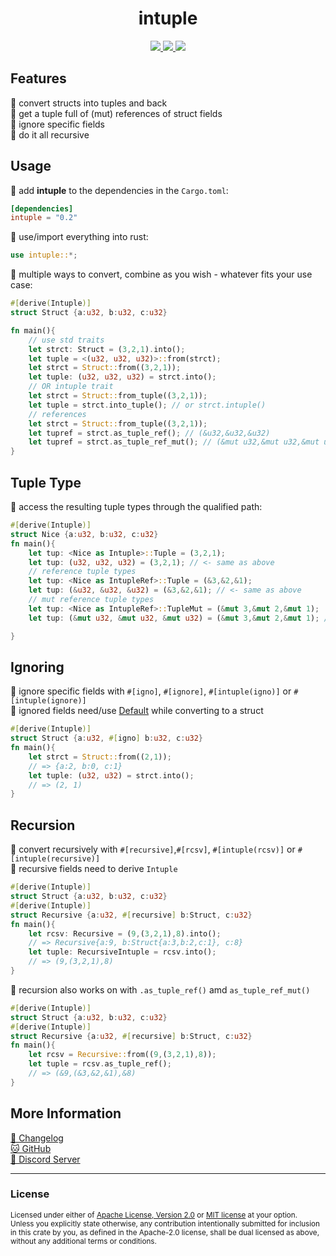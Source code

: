 <h1 align="center">intuple</h1>
<p align="center">
    <a href="https://github.com/dekirisu/intuple" style="position:relative">
        <img src="https://img.shields.io/badge/github-dekirisu/intuple-ee6677">
    </a>
    <a href="https://crates.io/crates/intuple" style="position:relative">
        <img src="https://img.shields.io/crates/v/intuple">
    </a>
    <a href="https://discord.gg/kevWvBuPFg" style="position:relative">
        <img src="https://img.shields.io/discord/515100001903312898">
    </a>
</p>

## Features
🐍 convert structs into tuples and back<br>
🦢 get a tuple full of (mut) references of struct fields<br>
🦥 ignore specific fields <br>
🦆 do it all recursive
## Usage
🐠 add **intuple** to the dependencies in the `Cargo.toml`:
```toml
[dependencies]
intuple = "0.2"
```
🦀 use/import everything into rust:
```rust 
use intuple::*;
```
🦚 multiple ways to convert, combine as you wish - whatever fits your use case:
```rust 
#[derive(Intuple)]
struct Struct {a:u32, b:u32, c:u32}

fn main(){
    // use std traits
    let strct: Struct = (3,2,1).into();
    let tuple = <(u32, u32, u32)>::from(strct);
    let strct = Struct::from((3,2,1));
    let tuple: (u32, u32, u32) = strct.into();
    // OR intuple trait
    let strct = Struct::from_tuple((3,2,1));
    let tuple = strct.into_tuple(); // or strct.intuple()
    // references
    let strct = Struct::from_tuple((3,2,1));    
    let tupref = strct.as_tuple_ref(); // (&u32,&u32,&u32)
    let tupref = strct.as_tuple_ref_mut(); // (&mut u32,&mut u32,&mut u32)
}
```
## Tuple Type
🦊 access the resulting tuple types through the qualified path:
```rust 
#[derive(Intuple)]
struct Nice {a:u32, b:u32, c:u32}
fn main(){
    let tup: <Nice as Intuple>::Tuple = (3,2,1);
    let tup: (u32, u32, u32) = (3,2,1); // <- same as above
    // reference tuple types
    let tup: <Nice as IntupleRef>::Tuple = (&3,&2,&1);
    let tup: (&u32, &u32, &u32) = (&3,&2,&1); // <- same as above
    // mut reference tuple types
    let tup: <Nice as IntupleRef>::TupleMut = (&mut 3,&mut 2,&mut 1);
    let tup: (&mut u32, &mut u32, &mut u32) = (&mut 3,&mut 2,&mut 1); // <- same as above

}
```
## Ignoring
🦥 ignore specific fields with `#[igno]`, `#[ignore]`, `#[intuple(igno)]` or `#[intuple(ignore)]`<br>
🐼 ignored fields need/use [Default](https://doc.rust-lang.org/std/default/trait.Default.html) while converting to a struct
```rust 
#[derive(Intuple)]
struct Struct {a:u32, #[igno] b:u32, c:u32}
fn main(){
    let strct = Struct::from((2,1));     
    // => {a:2, b:0, c:1}  
    let tuple: (u32, u32) = strct.into();
    // => (2, 1)
}
```
## Recursion
🦊 convert recursively with `#[recursive]`,`#[rcsv]`, `#[intuple(rcsv)]` or `#[intuple(recursive)]` <br>
🐼 recursive fields need to derive `Intuple`
```rust 
#[derive(Intuple)]
struct Struct {a:u32, b:u32, c:u32}
#[derive(Intuple)]
struct Recursive {a:u32, #[recursive] b:Struct, c:u32}
fn main(){
    let rcsv: Recursive = (9,(3,2,1),8).into(); 
    // => Recursive{a:9, b:Struct{a:3,b:2,c:1}, c:8}
    let tuple: RecursiveIntuple = rcsv.into(); 
    // => (9,(3,2,1),8)
}
```
🦆 recursion also works on with `.as_tuple_ref()` amd `as_tuple_ref_mut()`
```rust 
#[derive(Intuple)]
struct Struct {a:u32, b:u32, c:u32}
#[derive(Intuple)]
struct Recursive {a:u32, #[recursive] b:Struct, c:u32}
fn main(){
    let rcsv = Recursive::from((9,(3,2,1),8)); 
    let tuple = rcsv.as_tuple_ref(); 
    // => (&9,(&3,&2,&1),&8)
}
```
## More Information
<a href="CHANGELOG.md">🦎 Changelog</a><br>
[🐱 GitHub](https://github.com/dekirisu/intuple)<br>
[👾 Discord Server](https://discord.gg/kevWvBuPFg)<br>

---
### License
<sup>
Licensed under either of <a href="LICENSE-APACHE">Apache License, Version
2.0</a> or <a href="LICENSE-MIT">MIT license</a> at your option.
</sup>
<br>
<sub>
Unless you explicitly state otherwise, any contribution intentionally submitted
for inclusion in this crate by you, as defined in the Apache-2.0 license, shall
be dual licensed as above, without any additional terms or conditions.
</sub>